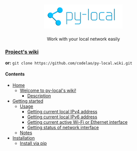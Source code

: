 <h1 align="center">
  <img src="https://github.com/codelao/py-local/blob/main/logo.png" width="50%">
</h1>

<p align="center">
  Work with your local network easily
</p>

### [Project's wiki](https://github.com/codelao/py-local/wiki)
**or:**
`git clone https://github.com/codelao/py-local.wiki.git`

#### Contents
- [Home](https://github.com/codelao/py-local/wiki)
  - [Welcome to py-local's wiki!](https://github.com/codelao/py-local/wiki#welcome-to-py-locals-wiki)
    - [Description](https://github.com/codelao/py-local/wiki#description)
- [Getting started](https://github.com/codelao/py-local/wiki/Getting-started)
  - [Usage](https://github.com/codelao/py-local/wiki/Getting-started#usage)
    - [Getting current local IPv4 address](https://github.com/codelao/py-local/wiki/Getting-started#getting-current-local-ipv4-address)
    - [Getting current local IPv6 address](https://github.com/codelao/py-local/wiki/Getting-started#getting-current-local-ipv6-address)
    - [Getting current active Wi-Fi or Ethernet interface](https://github.com/codelao/py-local/wiki/Getting-started#getting-current-active-wi-fi-or-ethernet-interface)
    - [Getting status of network interface](https://github.com/codelao/py-local/wiki/Getting-started#getting-status-of-network-interface)
  - [Notes](https://github.com/codelao/py-local/wiki/Getting-started#notes)
- [Installation](https://github.com/codelao/py-local/wiki/Installation)
  - [Install via pip](https://github.com/codelao/py-local/wiki/Installation#install-via-pip)
